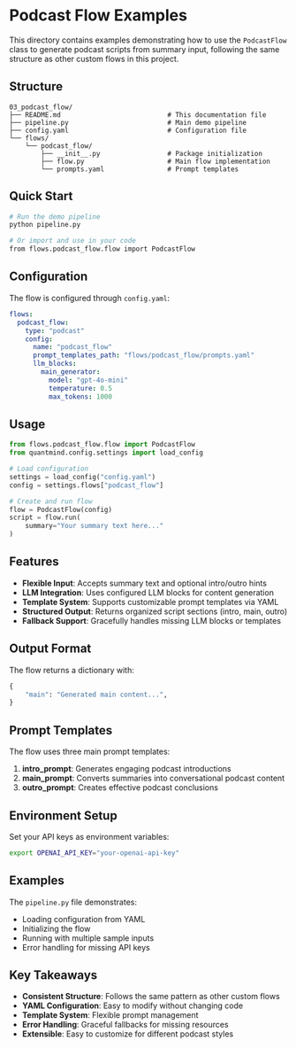 # Podcast Flow Examples

This directory contains examples demonstrating how to use the `PodcastFlow` class to generate podcast scripts from summary input, following the same structure as other custom flows in this project.

## Structure

```
03_podcast_flow/
├── README.md                           # This documentation file
├── pipeline.py                         # Main demo pipeline
├── config.yaml                         # Configuration file
└── flows/
    └── podcast_flow/
        ├── __init__.py                 # Package initialization
        ├── flow.py                     # Main flow implementation
        └── prompts.yaml                # Prompt templates
```

## Quick Start

```bash
# Run the demo pipeline
python pipeline.py

# Or import and use in your code
from flows.podcast_flow.flow import PodcastFlow
```

## Configuration

The flow is configured through `config.yaml`:

```yaml
flows:
  podcast_flow:
    type: "podcast"
    config:
      name: "podcast_flow"
      prompt_templates_path: "flows/podcast_flow/prompts.yaml"
      llm_blocks:
        main_generator:
          model: "gpt-4o-mini"
          temperature: 0.5
          max_tokens: 1000
```

## Usage

```python
from flows.podcast_flow.flow import PodcastFlow
from quantmind.config.settings import load_config

# Load configuration
settings = load_config("config.yaml")
config = settings.flows["podcast_flow"]

# Create and run flow
flow = PodcastFlow(config)
script = flow.run(
    summary="Your summary text here..."
)
```

## Features

- **Flexible Input**: Accepts summary text and optional intro/outro hints
- **LLM Integration**: Uses configured LLM blocks for content generation
- **Template System**: Supports customizable prompt templates via YAML
- **Structured Output**: Returns organized script sections (intro, main, outro)
- **Fallback Support**: Gracefully handles missing LLM blocks or templates

## Output Format

The flow returns a dictionary with:
```python
{
    "main": "Generated main content...",
}
```

## Prompt Templates

The flow uses three main prompt templates:

1. **intro_prompt**: Generates engaging podcast introductions
2. **main_prompt**: Converts summaries into conversational podcast content
3. **outro_prompt**: Creates effective podcast conclusions

## Environment Setup

Set your API keys as environment variables:
```bash
export OPENAI_API_KEY="your-openai-api-key"
```

## Examples

The `pipeline.py` file demonstrates:
- Loading configuration from YAML
- Initializing the flow
- Running with multiple sample inputs
- Error handling for missing API keys

## Key Takeaways

- **Consistent Structure**: Follows the same pattern as other custom flows
- **YAML Configuration**: Easy to modify without changing code
- **Template System**: Flexible prompt management
- **Error Handling**: Graceful fallbacks for missing resources
- **Extensible**: Easy to customize for different podcast styles
